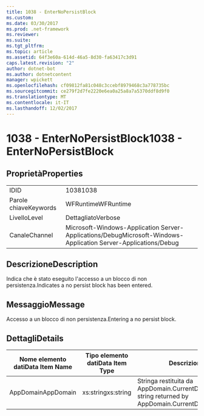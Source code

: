 ```yaml
---
title: 1038 - EnterNoPersistBlock
ms.custom: 
ms.date: 03/30/2017
ms.prod: .net-framework
ms.reviewer: 
ms.suite: 
ms.tgt_pltfrm: 
ms.topic: article
ms.assetid: 64f3e60a-614d-46a5-8d30-fa63417c3d91
caps.latest.revision: "2"
author: dotnet-bot
ms.author: dotnetcontent
manager: wpickett
ms.openlocfilehash: cf09812fa81c048c3ccebf8979468c3a778735bc
ms.sourcegitcommit: ce279f2d7fe2220e6ea0a25a8a7a5370ddf8d9f0
ms.translationtype: MT
ms.contentlocale: it-IT
ms.lasthandoff: 12/02/2017
---
```

# <a name="1038---enternopersistblock"></a><span data-ttu-id="5a4df-102">1038 - EnterNoPersistBlock</span><span class="sxs-lookup"><span data-stu-id="5a4df-102">1038 - EnterNoPersistBlock</span></span>
## <a name="properties"></a><span data-ttu-id="5a4df-103">Proprietà</span><span class="sxs-lookup"><span data-stu-id="5a4df-103">Properties</span></span>  
  
|||  
|-|-|  
|<span data-ttu-id="5a4df-104">ID</span><span class="sxs-lookup"><span data-stu-id="5a4df-104">ID</span></span>|<span data-ttu-id="5a4df-105">1038</span><span class="sxs-lookup"><span data-stu-id="5a4df-105">1038</span></span>|  
|<span data-ttu-id="5a4df-106">Parole chiave</span><span class="sxs-lookup"><span data-stu-id="5a4df-106">Keywords</span></span>|<span data-ttu-id="5a4df-107">WFRuntime</span><span class="sxs-lookup"><span data-stu-id="5a4df-107">WFRuntime</span></span>|  
|<span data-ttu-id="5a4df-108">Livello</span><span class="sxs-lookup"><span data-stu-id="5a4df-108">Level</span></span>|<span data-ttu-id="5a4df-109">Dettagliato</span><span class="sxs-lookup"><span data-stu-id="5a4df-109">Verbose</span></span>|  
|<span data-ttu-id="5a4df-110">Canale</span><span class="sxs-lookup"><span data-stu-id="5a4df-110">Channel</span></span>|<span data-ttu-id="5a4df-111">Microsoft-Windows-Application Server-Applications/Debug</span><span class="sxs-lookup"><span data-stu-id="5a4df-111">Microsoft-Windows-Application Server-Applications/Debug</span></span>|  
  
## <a name="description"></a><span data-ttu-id="5a4df-112">Descrizione</span><span class="sxs-lookup"><span data-stu-id="5a4df-112">Description</span></span>  
 <span data-ttu-id="5a4df-113">Indica che è stato eseguito l'accesso a un blocco di non persistenza.</span><span class="sxs-lookup"><span data-stu-id="5a4df-113">Indicates a no persist block has been entered.</span></span>  
  
## <a name="message"></a><span data-ttu-id="5a4df-114">Messaggio</span><span class="sxs-lookup"><span data-stu-id="5a4df-114">Message</span></span>  
 <span data-ttu-id="5a4df-115">Accesso a un blocco di non persistenza.</span><span class="sxs-lookup"><span data-stu-id="5a4df-115">Entering a no persist block.</span></span>  
  
## <a name="details"></a><span data-ttu-id="5a4df-116">Dettagli</span><span class="sxs-lookup"><span data-stu-id="5a4df-116">Details</span></span>  
  
|<span data-ttu-id="5a4df-117">Nome elemento dati</span><span class="sxs-lookup"><span data-stu-id="5a4df-117">Data Item Name</span></span>|<span data-ttu-id="5a4df-118">Tipo elemento dati</span><span class="sxs-lookup"><span data-stu-id="5a4df-118">Data Item Type</span></span>|<span data-ttu-id="5a4df-119">Descrizione</span><span class="sxs-lookup"><span data-stu-id="5a4df-119">Description</span></span>|  
|--------------------|--------------------|-----------------|  
|<span data-ttu-id="5a4df-120">AppDomain</span><span class="sxs-lookup"><span data-stu-id="5a4df-120">AppDomain</span></span>|<span data-ttu-id="5a4df-121">xs:string</span><span class="sxs-lookup"><span data-stu-id="5a4df-121">xs:string</span></span>|<span data-ttu-id="5a4df-122">Stringa restituita da AppDomain.CurrentDomain.FriendlyName.</span><span class="sxs-lookup"><span data-stu-id="5a4df-122">The string returned by AppDomain.CurrentDomain.FriendlyName.</span></span>|
